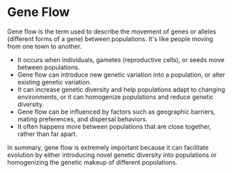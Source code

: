 # Gene Flow

Gene flow is the term used to describe the movement of genes or alleles (different forms of a gene) between populations. It's like people moving from one town to another.

* It occurs when individuals, gametes (reproductive cells), or seeds move between populations.
* Gene flow can introduce new genetic variation into a population, or alter existing genetic variation.
* It can increase genetic diversity and help populations adapt to changing environments, or it can homogenize populations and reduce genetic diversity.
* Gene flow can be influenced by factors such as geographic barriers, mating preferences, and dispersal behaviors.
* It often happens more between populations that are close together, rather than far apart. 

In summary, gene flow is extremely important because it can facilitate evolution by either introducing novel genetic diversity into populations or homogenizing the genetic makeup of different populations.
